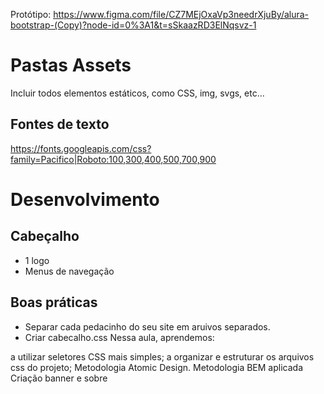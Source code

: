 Protótipo: https://www.figma.com/file/CZ7MEjOxaVp3needrXjuBy/alura-bootstrap-(Copy)?node-id=0%3A1&t=sSkaazRD3ElNqsvz-1

# Pastas Assets

Incluir todos elementos estáticos, como CSS, img, svgs, etc...

## Fontes de texto

https://fonts.googleapis.com/css?family=Pacifico|Roboto:100,300,400,500,700,900

# Desenvolvimento

## Cabeçalho

* 1 logo
* Menus de navegação

## Boas práticas

* Separar cada pedacinho do seu site em aruivos separados.
* Criar cabecalho.css
Nessa aula, aprendemos:

a utilizar seletores CSS mais simples;
a organizar e estruturar os arquivos css do projeto;
Metodologia Atomic Design.
Metodologia BEM aplicada
Criação banner e sobre